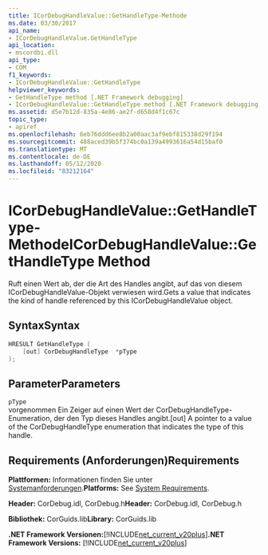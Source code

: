 ```yaml
---
title: ICorDebugHandleValue::GetHandleType-Methode
ms.date: 03/30/2017
api_name:
- ICorDebugHandleValue.GetHandleType
api_location:
- mscordbi.dll
api_type:
- COM
f1_keywords:
- ICorDebugHandleValue::GetHandleType
helpviewer_keywords:
- GetHandleType method [.NET Framework debugging]
- ICorDebugHandleValue::GetHandleType method [.NET Framework debugging]
ms.assetid: d5e7b12d-835a-4e86-ae2f-d658d4f1c67c
topic_type:
- apiref
ms.openlocfilehash: 6eb76ddd6ee8b2a00aac3af9ebf815338d29f194
ms.sourcegitcommit: 488aced39b5f374bc0a139a4993616a54d15baf0
ms.translationtype: MT
ms.contentlocale: de-DE
ms.lasthandoff: 05/12/2020
ms.locfileid: "83212164"
---
```

# <a name="icordebughandlevaluegethandletype-method"></a><span data-ttu-id="db63b-102">ICorDebugHandleValue::GetHandleType-Methode</span><span class="sxs-lookup"><span data-stu-id="db63b-102">ICorDebugHandleValue::GetHandleType Method</span></span>
<span data-ttu-id="db63b-103">Ruft einen Wert ab, der die Art des Handles angibt, auf das von diesem ICorDebugHandleValue-Objekt verwiesen wird.</span><span class="sxs-lookup"><span data-stu-id="db63b-103">Gets a value that indicates the kind of handle referenced by this ICorDebugHandleValue object.</span></span>  
  
## <a name="syntax"></a><span data-ttu-id="db63b-104">Syntax</span><span class="sxs-lookup"><span data-stu-id="db63b-104">Syntax</span></span>  
  
```cpp  
HRESULT GetHandleType (  
    [out] CorDebugHandleType  *pType  
);  
```  
  
## <a name="parameters"></a><span data-ttu-id="db63b-105">Parameter</span><span class="sxs-lookup"><span data-stu-id="db63b-105">Parameters</span></span>  
 `pType`  
 <span data-ttu-id="db63b-106">vorgenommen Ein Zeiger auf einen Wert der CorDebugHandleType-Enumeration, der den Typ dieses Handles angibt.</span><span class="sxs-lookup"><span data-stu-id="db63b-106">[out] A pointer to a value of the CorDebugHandleType enumeration that indicates the type of this handle.</span></span>  
  
## <a name="requirements"></a><span data-ttu-id="db63b-107">Requirements (Anforderungen)</span><span class="sxs-lookup"><span data-stu-id="db63b-107">Requirements</span></span>  
 <span data-ttu-id="db63b-108">**Plattformen:** Informationen finden Sie unter [Systemanforderungen](../../get-started/system-requirements.md).</span><span class="sxs-lookup"><span data-stu-id="db63b-108">**Platforms:** See [System Requirements](../../get-started/system-requirements.md).</span></span>  
  
 <span data-ttu-id="db63b-109">**Header:** CorDebug.idl, CorDebug.h</span><span class="sxs-lookup"><span data-stu-id="db63b-109">**Header:** CorDebug.idl, CorDebug.h</span></span>  
  
 <span data-ttu-id="db63b-110">**Bibliothek:** CorGuids.lib</span><span class="sxs-lookup"><span data-stu-id="db63b-110">**Library:** CorGuids.lib</span></span>  
  
 <span data-ttu-id="db63b-111">**.NET Framework Versionen:**[!INCLUDE[net_current_v20plus](../../../../includes/net-current-v20plus-md.md)]</span><span class="sxs-lookup"><span data-stu-id="db63b-111">**.NET Framework Versions:** [!INCLUDE[net_current_v20plus](../../../../includes/net-current-v20plus-md.md)]</span></span>
